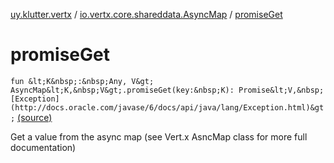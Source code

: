 [uy.klutter.vertx](../index.md) / [io.vertx.core.shareddata.AsyncMap](index.md) / [promiseGet](.)


# promiseGet
`fun &lt;K&nbsp;:&nbsp;Any, V&gt; AsyncMap&lt;K,&nbsp;V&gt;.promiseGet(key:&nbsp;K): Promise&lt;V,&nbsp;[Exception](http://docs.oracle.com/javase/6/docs/api/java/lang/Exception.html)&gt;` [(source)](https://github.com/kohesive/klutter/blob/master/vertx3-jdk8/src/main/kotlin/uy/klutter/vertx/VertxSharedData.kt#L103)

Get a value from the async map (see Vert.x AsncMap class for more full documentation)


